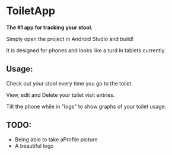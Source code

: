 # ToiletApp
**The #1 app for tracking your stool.**

Simply open the project in Android Studio and build!

It is designed for phones and looks like a turd in tablets currently.

## Usage:
Check out your stool every time you go to the toilet.

View, edit and Delete your toilet visit entries.

Tilt the phone while in "logs" to show graphs of your toilet usage.

## TODO:
* Being able to take aProfile picture
* A beautiful logo
